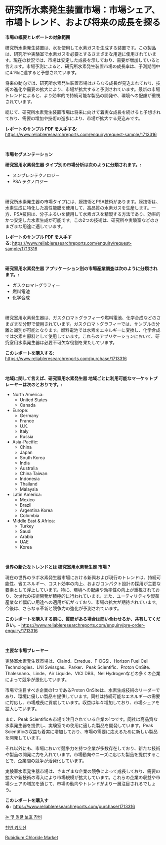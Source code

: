 <p><h1>研究所水素発生装置市場：市場シェア、市場トレンド、および将来の成長を探る</h1></p><p><strong>市場の概要とレポートの対象範囲</strong></p>
<p><p>研究所水素発生装置は、水を使用して水素ガスを生成する装置です。この製品は、研究所や実験室で水素ガスを必要とするさまざまな用途に使用されています。現在の状況では、市場は安定した成長を示しており、需要が増加していると言えます。市場予測によると、研究所水素発生装置市場の成長率は、予測期間中に4.1％に達すると予想されています。</p><p>将来の動向では、研究所水素発生装置市場はさらなる成長が見込まれており、技術の進化や需要の拡大により、市場が拡大すると予測されています。最新の市場トレンドによると、より効率的で持続可能な製品の開発や、環境への配慮が重視されています。</p><p>総じて、研究所水素発生装置市場は将来に向けて着実な成長を続けると予想されており、需要の増加や技術の進歩により、市場が拡大する見込みです。</p></p>
<p><strong>レポートのサンプル PDF を入手する:</strong> <a href="https://www.reliableresearchreports.com/enquiry/request-sample/1713316">https://www.reliableresearchreports.com/enquiry/request-sample/1713316</a></p>
<p>&nbsp;</p>
<p><strong>市場セグメンテーション</strong></p>
<p><strong>研究室用水素発生器 タイプ別の市場分析は次のように分類されます。:</strong></p>
<p><ul><li>メンブレンテクノロジー</li><li>PSA テクノロジー</li></ul></p>
<p>&nbsp;</p>
<p><p>研究所水素発生器の市場タイプには、膜技術とPSA技術があります。膜技術は、水素生成に特化した高性能膜を使用して、高品質の水素ガスを生産します。一方、PSA技術は、分子ふるいを使用して水素ガスを精製する方法であり、効率的かつ安定した水素生成が可能です。この2つの技術は、研究所や実験室などのさまざまな用途に適しています。</p></p>
<p><strong>レポートのサンプル PDF を入手する:</strong>&nbsp;<a href="https://www.reliableresearchreports.com/enquiry/request-sample/1713316">https://www.reliableresearchreports.com/enquiry/request-sample/1713316</a></p>
<p>&nbsp;</p>
<p><strong> 研究室用水素発生器 アプリケーション別の市場産業調査は次のように分類されます。:</strong></p>
<p><ul><li>ガスクロマトグラフィー</li><li>燃料電池</li><li>化学合成</li></ul></p>
<p>&nbsp;</p>
<p><p>研究室用水素発生器は、ガスクロマトグラフィーや燃料電池、化学合成などのさまざまな分野で使用されています。ガスクロマトグラフィーでは、サンプルの分離と識別が可能となります。燃料電池では水素をエネルギーに変換し、化学合成では水素を原料として使用しています。これらのアプリケーションにおいて、研究室用水素発生器は必要不可欠な役割を果たしています。</p></p>
<p><strong>このレポートを購入する:</strong>&nbsp; <a href="https://www.reliableresearchreports.com/purchase/1713316">https://www.reliableresearchreports.com/purchase/1713316</a></p>
<p>&nbsp;</p>
<p><strong>地域に関して言えば、研究室用水素発生器 地域ごとに利用可能なマーケットプレーヤーは次のとおりです。:</strong></p>
<p><ul>
    <li>
        North America:
        <ul>
            <li>United States</li>
            <li>Canada</li>
        </ul>
    </li>
    <li>
        Europe:
        <ul>
            <li>Germany</li>
            <li>France</li>
            <li>U.K.</li>
            <li>Italy</li>
            <li>Russia</li>
        </ul>
    </li>
    <li>
        Asia-Pacific:
        <ul>
            <li>China</li>
            <li>Japan</li>
            <li>South Korea</li>
            <li>India</li>
            <li>Australia</li>
            <li>China Taiwan</li>
            <li>Indonesia</li>
            <li>Thailand</li>
            <li>Malaysia</li>
        </ul>
    </li>
    <li>
        Latin America:
        <ul>
            <li>Mexico</li>
            <li>Brazil</li>
            <li>Argentina Korea</li>
            <li>Colombia</li>
        </ul>
    </li>
    <li>
        Middle East & Africa:
        <ul>
            <li>Turkey</li>
            <li>Saudi</li>
            <li>Arabia</li>
            <li>UAE</li>
            <li>Korea</li>
        </ul>
    </li>
    </ul></p>
<p>&nbsp;</p>
<p><strong>世界の新たなトレンドとは 研究室用水素発生器 市場？</strong></p>
<p><p>現在の世界のラボ水素発生器市場における新興および現行のトレンドは、持続可能性、省エネルギー、コスト効率の向上、およびコンパクト設計の採用が主要な要素として浮上しています。特に、環境への配慮や効率性の向上が重視されており、次世代の技術開発が積極的に行われています。また、ユーティリティや製薬産業など幅広い用途への適用が広がっており、市場の拡大が期待されています。今後は、さらなる革新と競争力の強化が予測されています。</p></p>
<p><strong>このレポートを購入する前に、質問がある場合は問い合わせるか、共有してください。</strong>- <a href="https://www.reliableresearchreports.com/enquiry/pre-order-enquiry/1713316">https://www.reliableresearchreports.com/enquiry/pre-order-enquiry/1713316</a></p>
<p>&nbsp;</p>
<p><strong>主要な市場プレーヤー</strong></p>
<p><p>実験室水素発生器市場は、Claind、Erredue、F-DGSi、Horizon Fuel Cell Technologies、LNI Swissgas、Parker、Peak Scientific、Proton OnSite、Thalesnano、Linde、Air Liquide、VICI DBS、Nel Hydrogenなどの多くの企業によって競争が激化しています。</p><p>市場で注目すべき企業の1つであるProton OnSiteは、水素生成技術のリーダーであり、環境に優しい製品を提供しています。同社は持続可能なエネルギーの需要に対応し、市場成長に貢献しています。収益は年々増加しており、市場シェアを拡大しています。</p><p>また、Peak Scientificも市場で注目されている企業の1つです。同社は高品質な水素発生器を提供し、実験室での使用に適した製品を開発しています。Peak Scientificの収益も着実に増加しており、市場の需要に応えるために新しい製品を開発しています。</p><p>それ以外にも、市場において競争力を持つ企業が多数存在しており、新たな技術や製品の開発に力を入れています。市場動向やニーズに応じた製品を提供することで、企業間の競争が活発化しています。</p><p>実験室水素発生器市場は、さまざまな企業の競争によって成長しており、需要の拡大や新技術の導入により市場規模が拡大しています。これらの企業の収益や市場シェアの増加を通じて、市場の動向やトレンドがより一層注目されるでしょう。</p></p>
<p><strong>このレポートを購入する:</strong>&nbsp;&nbsp;<a href="https://www.reliableresearchreports.com/purchase/1713316">https://www.reliableresearchreports.com/purchase/1713316</a></p>
<p><p><a href="https://github.com/CliftonFisher9067/Market-Research-Report-List-1/blob/main/401553415367.md">눈 및 얼굴 보호 장비</a></p><p><a href="https://github.com/fernandotryO5lson96765/Market-Research-Report-List-1/blob/main/504153015368.md">천연 키토산</a></p><p><a href="https://butternut-bug-553.notion.site/Rubidium-Chloride-Market-Centers-on-Aspects-such-as-Market-Growth-Market-Share-Market-Opportunity--d8db519c5da74208a481f40d3862d49d">Rubidium Chloride Market</a></p></p>